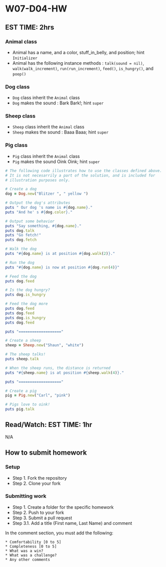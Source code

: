 # W07-D04-HW

## EST TIME: 2hrs
### Animal class
- Animal has a name, and a color, stuff_in_belly, and position; hint `Initializer`
- Animal has the following instance methods : `talk(sound = nil)`, `walk(walk_increment)`, `run(run_increment)`, `feed()`, `is_hungry()`, and `poop()`

### Dog class
- `Dog` class inherit the `Animal` class 
- `Dog` makes the sound : Bark Bark!; hint `super`

### Sheep class
- `Sheep` class inherit the `Animal` class 
- `Sheep` makes the sound : Baaa Baaa; hint `super`

### Pig class
- `Pig` class inherit the `Animal` class 
- `Pig` makes the sound Oink Oink; hint `super`

```ruby
# The following code illustrates how to use the classes defined above.
# It is not necesarrily a part of the solution, and is included for
# illustration purposes only.

# Create a dog
dog = Dog.new("Blitzer ", " yellow ")

# Output the dog's attributes
puts " Our dog 's name is #{dog.name}."
puts "And he' s #{dog.color}."

# Output some behavior
puts "Say something, #{dog.name}."
puts dog.talk
puts "Go fetch!"
puts dog.fetch

# Walk the dog
puts "#{dog.name} is at position #{dog.walk(2)}."

# Run the dog
puts "#{dog.name} is now at position #{dog.run(4)}"

# Feed the dog
puts dog.feed

# Is the dog hungry?
puts dog.is_hungry

# Feed the dog more
puts dog.feed
puts dog.feed
puts dog.is_hungry
puts dog.feed

puts "==================="

# Create a sheep
sheep = Sheep.new("Shaun", "white")

# The sheep talks!
puts sheep.talk

# When the sheep runs, the distance is returned
puts "#{sheep.name} is at position #{sheep.walk(4)}."

puts "==================="

# Create a pig
pig = Pig.new("Carl", "pink")

# Pigs love to oink!
puts pig.talk
```

## Read/Watch: EST TIME: 1hr 
N/A

## How to submit homework
### Setup
- Step 1. Fork the repository
- Step 2. Clone your fork
### Submitting work
- Step 1. Create a folder for the specific homework
- Step 2. Push to your fork
- Step 3. Submit a pull request
- Step 3.1. Add a title (First name, Last Name) and comment

In the comment section, you must add the following:
```text
* Comfortability [0 to 5]
* Completeness [0 to 5]
* What was a win?
* What was a challenge?
* Any other comments
```
